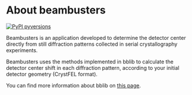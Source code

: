 # About beambusters

[![PyPI pyversions](https://img.shields.io/badge/python-3.10%2B-blue)](https://www.python.org/downloads/release/python-3100/)

Beambusters is an application developed to determine the detector center directly from still diffraction patterns collected in serial crystallography experiments.

Beambusters uses the methods implemented in bblib to calculate the detector center shift in each diffraction pattern, according to your initial detector geometry (CrystFEL format).

You can find more information about bblib on [this page](https://anananacr.github.io/bblib/).
